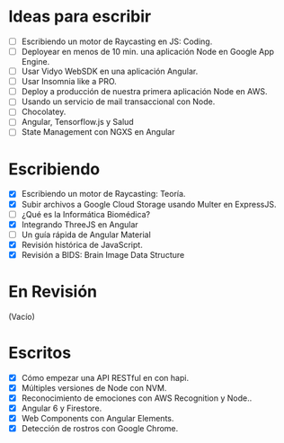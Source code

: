 # Ideas para escribir
- [ ] Escribiendo un motor de Raycasting en JS: Coding.
- [ ] Deployear en menos de 10 min. una aplicación Node en Google App Engine.
- [ ] Usar Vidyo WebSDK en una aplicación Angular.
- [ ] Usar Insomnia like a PRO.
- [ ] Deploy a producción de nuestra primera aplicación Node en AWS.
- [ ] Usando un servicio de mail transaccional con Node.
- [ ] Chocolatey.
- [ ] Angular, Tensorflow.js y Salud
- [ ] State Management con NGXS en Angular

# Escribiendo
- [x] Escribiendo un motor de Raycasting: Teoría.
- [x] Subir archivos a Google Cloud Storage usando Multer en ExpressJS.
- [ ] ¿Qué es la Informática Biomédica?
- [x] Integrando ThreeJS en Angular
- [ ] Un guía rápida de Angular Material
- [x] Revisión histórica de JavaScript.
- [x] Revisión a BIDS: Brain Image Data Structure

# En Revisión
(Vacío)

# Escritos
- [x] Cómo empezar una API RESTful en con hapi.
- [x] Múltiples versiones de Node con NVM.
- [x] Reconocimiento de emociones con AWS Recognition y Node..
- [x] Angular 6 y Firestore.
- [x] Web Components con Angular Elements.
- [x] Detección de rostros con Google Chrome.
